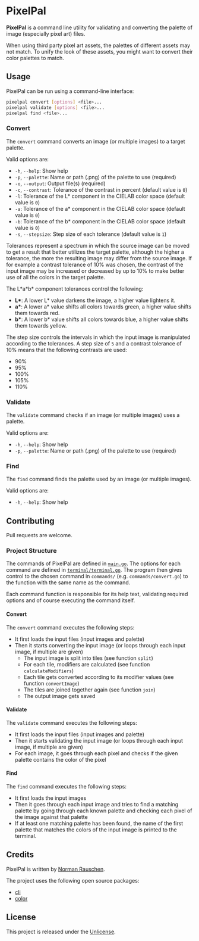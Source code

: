 # PixelPal

**PixelPal** is a command line utility for validating and converting the palette
of image (especially pixel art) files.

When using third party pixel art assets, the palettes of different assets may
not match. To unify the look of these assets, you might want to convert their
color palettes to match.

## Usage

PixelPal can be run using a command-line interface:

```sh
pixelpal convert [options] <file>...
pixelpal validate [options] <file>...
pixelpal find <file>...
```

### Convert

The `convert` command converts an image (or multiple images) to a target
palette.

Valid options are:

- `-h`, `--help`: Show help
- `-p`, `--palette`: Name or path (.png) of the palette to use (required)
- `-o`, `--output`: Output file(s) (required)
- `-c`, `--contrast`: Tolerance of the contrast in percent (default value is
  `0`)
- `-l`: Tolerance of the L* component in the CIELAB color space (default value
  is `0`)
- `-a`: Tolerance of the a* component in the CIELAB color space (default value
  is `0`)
- `-b`: Tolerance of the b* component in the CIELAB color space (default value
  is `0`)
- `-s`, `--stepsize`: Step size of each tolerance (default value is `1`)

Tolerances represent a spectrum in which the source image can be moved to get a
result that better utilizes the target palette, although the higher a tolerance,
the more the resulting image may differ from the source image. If for example a
contrast tolerance of 10% was chosen, the contrast of the input image may be
increased or decreased by up to 10% to make better use of all the colors in the
target palette.

The L\*a\*b\* component tolerances control the following:

- **L\***: A lower L\* value darkens the image, a higher value lightens it.
- **a\***: A lower a\* value shifts all colors towards green, a higher value
  shifts them towards red.
- **b\***: A lower b\* value shifts all colors towards blue, a higher value
  shifts them towards yellow.

The step size controls the intervals in which the input image is manipulated
according to the tolerances. A step size of `5` and a contrast tolerance of
10% means that the following contrasts are used:

- 90%
- 95%
- 100%
- 105%
- 110%

### Validate

The `validate` command checks if an image (or multiple images) uses a palette.

Valid options are:

- `-h`, `--help`: Show help
- `-p`, `--palette`: Name or path (.png) of the palette to use (required)

### Find

The `find` command finds the palette used by an image (or multiple images).

Valid options are:

- `-h`, `--help`: Show help

## Contributing

Pull requests are welcome.

### Project Structure

The commands of PixelPal are defined in [`main.go`](main.go). The
options for each command are defined in
[`terminal/terminal.go`](terminal/terminal.go). The program then gives
control to the chosen command in `commands/` (e.g. `commands/convert.go`) to the
function with the same name as the command.

Each command function is responsible for its help text, validating required
options and of course executing the command itself.

#### Convert

The `convert` command executes the following steps:

- It first loads the input files (input images and palette)
- Then it starts converting the input image (or loops through each input image,
  if multiple are given)
  - The input image is split into tiles (see function `split`)
  - For each tile, modifiers are calculated (see function `calculateModifiers`)
  - Each tile gets converted according to its modifier values (see function
    `convertImage`)
  - The tiles are joined together again (see function `join`)
  - The output image gets saved

#### Validate

The `validate` command executes the following steps:

- It first loads the input files (input images and palette)
- Then it starts validating the input image (or loops through each input image,
  if multiple are given)
- For each image, it goes through each pixel and checks if the given palette
  contains the color of the pixel

#### Find

The `find` command executes the following steps:

- It first loads the input images
- Then it goes through each input image and tries to find a matching palette by
  going through each known palette and checking each pixel of the image against
  that palette
- If at least one matching palette has been found, the name of the first palette
  that matches the colors of the input image is printed to the terminal.

## Credits

PixelPal is written by [Norman Rauschen](https://github.com/Acid147).

The project uses the following open source packages:

- [cli](https://github.com/mkideal/cli)
- [color](https://github.com/pegasus-toolset/color)

## License

This project is released under the [Unlicense](LICENSE.md).
